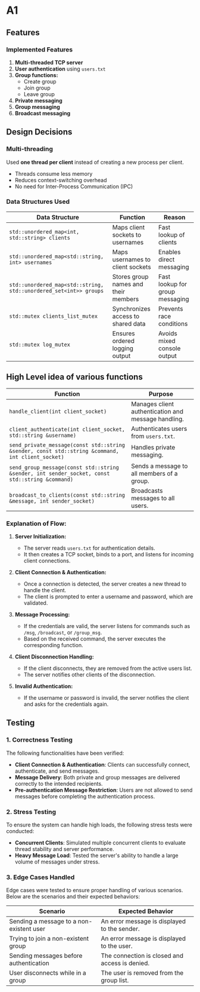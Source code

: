 # A1
## Features  
### Implemented Features  
1. **Multi-threaded TCP server**  
2. **User authentication** using `users.txt`  
3. **Group functions:**  
   - Create group  
   - Join group  
   - Leave group  
4. **Private messaging**  
5. **Group messaging**  
6. **Broadcast messaging**  

## Design Decisions  
### Multi-threading  
Used **one thread per client** instead of creating a new process per client.  
- Threads consume less memory 
- Reduces context-switching overhead 
- No need for Inter-Process Communication (IPC)
### Data Structures Used
| Data Structure                                   | Function                                    | Reason                                   |
| ------------------------------------------------ | --------------------------------------------| ---------------------------------------- |
| `std::unordered_map<int, std::string> clients`   | Maps client sockets to usernames            | Fast lookup of clients                   |
| `std::unordered_map<std::string, int> usernames` | Maps usernames to client sockets            | Enables direct messaging                 |
| `std::unordered_map<std::string, std::unordered_set<int>> groups` | Stores group names and their members | Fast lookup for group messaging          |
| `std::mutex clients_list_mutex`                  | Synchronizes access to shared data          | Prevents race conditions                 |
| `std::mutex log_mutex`                           | Ensures ordered logging output              | Avoids mixed console output              |
  
## High Level idea of various functions
| Function                                                                 | Purpose                                                        |
| ------------------------------------------------------------------------ | -------------------------------------------------------------- |
| `handle_client(int client_socket)`                                        | Manages client authentication and message handling.            |
| `client_authenticate(int client_socket, std::string &username)`          | Authenticates users from `users.txt`.                           |
| `send_private_message(const std::string &sender, const std::string &command, int client_socket)` | Handles private messaging.                                      |
| `send_group_message(const std::string &sender, int sender_socket, const std::string &command)`   | Sends a message to all members of a group.                      |
| `broadcast_to_clients(const std::string &message, int sender_socket)`     | Broadcasts messages to all users.                               |

### Explanation of Flow:
1. **Server Initialization:**
   - The server reads `users.txt` for authentication details.
   - It then creates a TCP socket, binds to a port, and listens for incoming client connections.

2. **Client Connection & Authentication:**
   - Once a connection is detected, the server creates a new thread to handle the client.
   - The client is prompted to enter a username and password, which are validated.

3. **Message Processing:**
   - If the credentials are valid, the server listens for commands such as `/msg`, `/broadcast`, or `/group_msg`.
   - Based on the received command, the server executes the corresponding function.

4. **Client Disconnection Handling:**
   - If the client disconnects, they are removed from the active users list.
   - The server notifies other clients of the disconnection.

5. **Invalid Authentication:**
   - If the username or password is invalid, the server notifies the client and asks for the credentials again.

## Testing

### 1. **Correctness Testing**

The following functionalities have been verified:

- **Client Connection & Authentication**: Clients can successfully connect, authenticate, and send messages.
- **Message Delivery**: Both private and group messages are delivered correctly to the intended recipients.
- **Pre-authentication Message Restriction**: Users are not allowed to send messages before completing the authentication process.

### 2. **Stress Testing**

To ensure the system can handle high loads, the following stress tests were conducted:

- **Concurrent Clients**: Simulated multiple concurrent clients to evaluate thread stability and server performance.
- **Heavy Message Load**: Tested the server's ability to handle a large volume of messages under stress.

### 3. **Edge Cases Handled**

Edge cases were tested to ensure proper handling of various scenarios. Below are the scenarios and their expected behaviors:

| **Scenario**                            | **Expected Behavior**                             |
|-----------------------------------------|--------------------------------------------------|
| Sending a message to a non-existent user | An error message is displayed to the sender.     |
| Trying to join a non-existent group     | An error message is displayed to the user.       |
| Sending messages before authentication  | The connection is closed and access is denied.   |
| User disconnects while in a group       | The user is removed from the group list.         |

